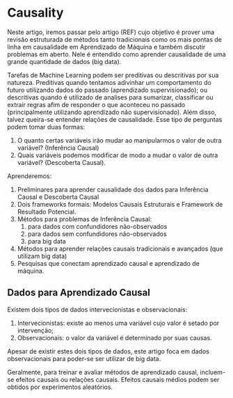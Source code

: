 # Causality

Neste artigo, iremos passar pelo artigo (REF) cujo objetivo é prover uma revisão estruturada de métodos tanto tradicionais como os mais pontas de linha em causalidade em Aprendizado de Máquina e também discutir problemas em aberto. Nele é entendido como aprender causalidade de uma grande quantidade de dados (big data). 

Tarefas de Machine Learning podem ser preditivas ou descritivas por sua natureza. Preditivas quando tentamos adivinhar um comportamento do futuro utilizando dados do passado (aprendizado supervisionado); ou descritivas quando é utilizado de analises para sumarizar, classificar ou extrair regras afim de responder o que aconteceu no passado (principalmente utilizando aprendizado não supervisionado). Além disso, talvez queira-se entender relações de causalidade. Esse tipo de perguntas podem tomar duas formas: 
1) O quanto certas variáveis irão mudar ao manipularmos o valor de outra variável? (Inferência Causal)
2) Quais variáveis podemos modificar de modo a mudar o valor de outra variável? (Descoberta Causal).  

Aprenderemos:
1. Preliminares para aprender causalidade dos dados para Inferência Causal e Descoberta Causal
2. Dois frameworks formais: Modelos Causais Estruturais e Framework de Resultado Potencial.
3. Métodos para problemas de Inferência Causal:
   1. para dados com confundidores não-observados
   2. para dados sem confundidores não-observados
   3. para big data
4. Métodos para aprender relações causais tradicionais e avançados (que utilizam big data)
5. Pesquisas que conectam aprendizado causal e aprendizado de máquina.

## Dados para Aprendizado Causal

Existem dois tipos de dados intervecionistas e observacionais:
1. Intervecionistas: existe ao menos uma variável cujo valor é setado por intervenção;
2. Observacionais: o valor da variável é determinado por suas causas.

Apesar de existir estes dois tipos de dados, este artigo foca em dados observacionais para poder-se ser utilizar de big data.

Geralmente, para treinar e avaliar métodos de aprendizado causal, incluem-se efeitos causais ou relações causais. Efeitos causais médios podem ser obtidos por experimentos aleatórios.  